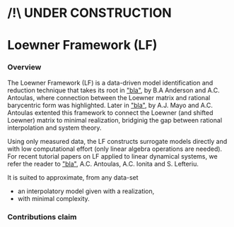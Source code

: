 # /!\ UNDER CONSTRUCTION

# Loewner Framework (LF)

### Overview

The Loewner Framework (LF) is a data-driven model identification and reduction technique that takes its root in ["bla"](https://arxiv.org/abs/2405.00495), by B.A Anderson and A.C. Antoulas, where connection between the Loewner matrix and rational barycentric form was highlighted. Later in ["bla"](https://arxiv.org/abs/2405.00495), by A.J. Mayo and A.C. Antoulas extented this framework to connect the Loewner (and shifted Loewner) matrix to minimal realization, bridginig the gap between rational interpolation and system theory. 

Using only measured data, the LF constructs surrogate models directly and with low computational effort (only linear algebra operations are needed). For recent tutorial papers on LF applied to linear dynamical systems, we refer the reader to ["bla"](https://arxiv.org/abs/2405.00495), A.C. Antoulas, A.C. Ionita and S. Lefteriu.

It is suited to approximate, from any data-set 
- an interpolatory model given with a realization,
- with minimal complexity.

### Contributions claim